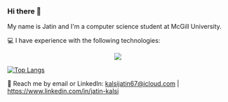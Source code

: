 ### Hi there 👋

My name is Jatin and I'm a computer science student at McGill University.

💻 I have experience with the following technologies:
<p align="center">
  <a href="https://skillicons.dev">
    <img src="https://skillicons.dev/icons?i=html,css,js,react,express,postgres,java,python,ruby,rails,cs,dotnet,bootstrap" />
  </a>
</p>

[![Top Langs](https://github-readme-stats.vercel.app/api/top-langs/?username=jateen67&hide=html,css&theme=redical)](https://github.com/anuraghazra/github-readme-stats)


💬 Reach me by email or LinkedIn: kalsijatin67@icloud.com | https://www.linkedin.com/in/jatin-kalsi
